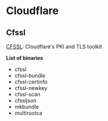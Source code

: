 # Cloudflare

## Cfssl

[CFSSL](https://github.com/cloudflare/cfssl): Cloudflare's PKI and TLS toolkit 

**List of binaries**

* cfssl
* cfssl-bundle
* cfssl-certinfo
* cfssl-newkey
* cfssl-scan
* cfssljson
* mkbundle
* multirootca
